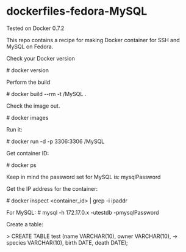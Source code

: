 dockerfiles-fedora-MySQL
========================

Tested on Docker 0.7.2

This repo contains a recipe for making Docker container for SSH and MySQL on Fedora. 

Check your Docker version

\# docker version

Perform the build

\# docker build --rm -t <yourname>/MySQL .

Check the image out.

\# docker images

Run it:

\# docker run -d -p 3306:3306 <yourname>/MySQL

Get container ID:

\# docker ps

Keep in mind the password set for MySQL is: mysqlPassword

Get the IP address for the container:

\# docker inspect <container_id> | grep -i ipaddr

For MySQL:
\# mysql -h 172.17.0.x -utestdb -pmysqlPassword


Create a table:

\> CREATE TABLE test (name VARCHAR(10), owner VARCHAR(10),
    -> species VARCHAR(10), birth DATE, death DATE);
